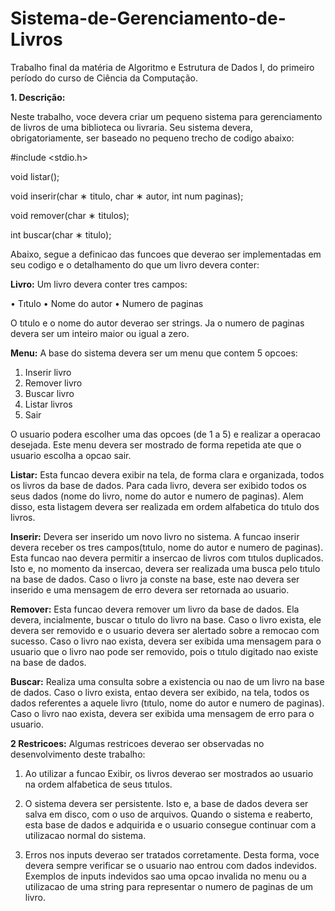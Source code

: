 # Sistema-de-Gerenciamento-de-Livros
Trabalho final da matéria de Algoritmo e Estrutura de Dados I, do primeiro período do curso de Ciência da Computação.

**1. Descrição:**

Neste trabalho, voce devera criar um pequeno sistema para gerenciamento de livros de uma biblioteca ou livraria. Seu sistema devera, obrigatoriamente, ser baseado no pequeno trecho de codigo abaixo:

#include <stdio.h>

void listar();

void inserir(char ∗ titulo, char ∗ autor, int num paginas);

void remover(char ∗ titulos);

int buscar(char ∗ titulo);

Abaixo, segue a definicao das funcoes que deverao ser implementadas em seu codigo e o detalhamento do que um livro devera conter:

**Livro:** Um livro devera conter tres campos:

• Tıtulo
• Nome do autor
• Numero de paginas

O tıtulo e o nome do autor deverao ser strings. Ja o numero de paginas devera ser um inteiro maior ou igual a zero.

**Menu:** A base do sistema devera ser um menu que contem 5 opcoes:
1. Inserir livro
2. Remover livro
3. Buscar livro
4. Listar livros
5. Sair

O usuario podera escolher uma das opcoes (de 1 a 5) e realizar a operacao desejada. Este menu devera ser mostrado de forma repetida ate que o usuario escolha a opcao sair.

**Listar:** Esta funcao devera exibir na tela, de forma clara e organizada, todos os livros da base de dados. Para cada livro, devera ser exibido todos os seus dados (nome do livro, nome do autor e numero de paginas). Alem disso, esta listagem devera ser realizada em ordem alfabetica do tıtulo dos livros.

**Inserir:** Devera ser inserido um novo livro no sistema. A funcao inserir devera receber os tres campos(tıtulo, nome do autor e numero de paginas). Esta funcao nao devera permitir a insercao de livros com tıtulos duplicados. Isto e, no momento da insercao, devera ser realizada uma busca pelo tıtulo na base de dados. Caso o livro ja conste na base, este nao devera ser inserido e uma mensagem de erro devera ser retornada ao usuario.

**Remover:** Esta funcao devera remover um livro da base de dados. Ela devera, incialmente, buscar o tıtulo do livro na base. Caso o livro exista, ele devera ser removido e o usuario devera ser alertado sobre a remocao com sucesso. Caso o livro nao exista, devera ser exibida uma mensagem para o usuario que o livro nao pode
ser removido, pois o tıtulo digitado nao existe na base de dados.

**Buscar:** Realiza uma consulta sobre a existencia ou nao de um livro na base de dados. Caso o livro exista, entao devera ser exibido, na tela, todos os dados referentes a aquele livro (tıtulo, nome do autor e numero de paginas). Caso o livro nao exista, devera ser exibida uma mensagem de erro para o usuario.

**2 Restricoes:**
Algumas restricoes deverao ser observadas no desenvolvimento deste trabalho:

1. Ao utilizar a funcao Exibir, os livros deverao ser mostrados ao usuario na ordem alfabetica de seus tıtulos.

2. O sistema devera ser persistente. Isto e, a base de dados devera ser salva em disco, com o uso de arquivos. Quando o sistema e reaberto, esta base de dados e adquirida e o usuario consegue continuar com a utilizacao normal do sistema.

3. Erros nos inputs deverao ser tratados corretamente. Desta forma, voce devera sempre verificar se o usuario nao entrou com dados indevidos. Exemplos de inputs indevidos sao uma opcao invalida no menu ou a utilizacao de uma string para representar o numero de paginas de um livro.
